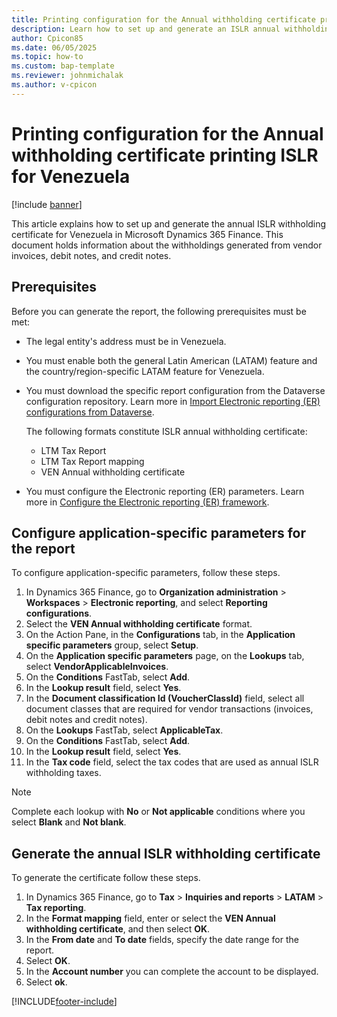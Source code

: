 ```yaml
---
title: Printing configuration for the Annual withholding certificate printing ISLR for Venezuela 
description: Learn how to set up and generate an ISLR annual withholding certificate for Venezuela.
author: Cpicon85
ms.date: 06/05/2025
ms.topic: how-to
ms.custom: bap-template
ms.reviewer: johnmichalak
ms.author: v-cpicon
---
```


# Printing configuration for the  Annual withholding certificate printing ISLR for Venezuela 

[!include [banner](../../includes/banner.md)]

This article explains how to set up and generate the annual ISLR withholding certificate for Venezuela in Microsoft Dynamics 365 Finance.
This document holds information about the withholdings generated from vendor invoices, debit notes, and credit notes.

## Prerequisites

Before you can generate the report, the following prerequisites must be met:

- The legal entity's address must be in Venezuela.
- You must enable both the general Latin American (LATAM) feature and the country/region-specific LATAM feature for Venezuela.
- You must download the specific report configuration from the Dataverse configuration repository. Learn more in [Import Electronic reporting (ER) configurations from Dataverse](../global/workspace/gsw-import-er-config-dataverse.md).

    The following formats constitute ISLR annual withholding certificate:
    - LTM Tax Report
    - LTM Tax Report mapping
    - VEN Annual withholding certificate
  
- You must configure the Electronic reporting (ER) parameters. Learn more in [Configure the Electronic reporting (ER) framework](../../../fin-ops-core/dev-itpro/analytics/electronic-reporting-er-configure-parameters.md).

## Configure application-specific parameters for the report 

To configure application-specific parameters, follow these steps.

1. In Dynamics 365 Finance, go to **Organization administration** \> **Workspaces** \> **Electronic reporting**, and select **Reporting configurations**.
1. Select the **VEN Annual withholding certificate** format.
1. On the Action Pane, in the **Configurations** tab, in the **Application specific parameters** group, select **Setup**.
1. On the **Application specific parameters** page, on the **Lookups** tab, select **VendorApplicableInvoices**.
1. On the **Conditions** FastTab, select **Add**.
1. In the **Lookup result** field, select **Yes**.
1. In the **Document classification Id (VoucherClassId)** field, select all document classes that are required for vendor transactions (invoices, debit notes and credit notes).
1. On the **Lookups** FastTab, select **ApplicableTax**.
1. On the **Conditions** FastTab, select **Add**.
1. In the **Lookup result** field, select **Yes**.
1. In the **Tax code** field, select the tax codes that are used as annual ISLR withholding taxes.

> [!NOTE]
> Complete each lookup with **No** or **Not applicable** conditions where you select **Blank** and **Not blank**.

## Generate the annual ISLR withholding certificate

To generate the certificate follow these steps.

1. In Dynamics 365 Finance, go to **Tax** \> **Inquiries and reports** \> **LATAM** \> **Tax reporting**.
1. In the **Format mapping** field, enter or select the **VEN Annual withholding certificate**, and then select **OK**.
1. In the **From date** and **To date** fields, specify the date range for the report.
1. Select **OK**.
1. In the **Account number** you can complete the account to be displayed.
1. Select **ok**.

[!INCLUDE[footer-include](../../../includes/footer-banner.md)]
